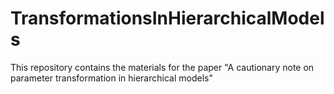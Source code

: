 # TransformationsInHierarchicalModels
This repository contains the materials for the paper "A cautionary note on parameter transformation in hierarchical models"
